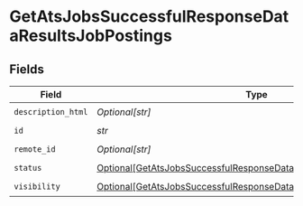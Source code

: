 # GetAtsJobsSuccessfulResponseDataResultsJobPostings


## Fields

| Field                                                                                                                                                         | Type                                                                                                                                                          | Required                                                                                                                                                      | Description                                                                                                                                                   |
| ------------------------------------------------------------------------------------------------------------------------------------------------------------- | ------------------------------------------------------------------------------------------------------------------------------------------------------------- | ------------------------------------------------------------------------------------------------------------------------------------------------------------- | ------------------------------------------------------------------------------------------------------------------------------------------------------------- |
| `description_html`                                                                                                                                            | *Optional[str]*                                                                                                                                               | :heavy_check_mark:                                                                                                                                            | N/A                                                                                                                                                           |
| `id`                                                                                                                                                          | *str*                                                                                                                                                         | :heavy_check_mark:                                                                                                                                            | N/A                                                                                                                                                           |
| `remote_id`                                                                                                                                                   | *Optional[str]*                                                                                                                                               | :heavy_check_mark:                                                                                                                                            | N/A                                                                                                                                                           |
| `status`                                                                                                                                                      | [Optional[GetAtsJobsSuccessfulResponseDataResultsJobPostingsStatus]](../../models/shared/getatsjobssuccessfulresponsedataresultsjobpostingsstatus.md)         | :heavy_check_mark:                                                                                                                                            | N/A                                                                                                                                                           |
| `visibility`                                                                                                                                                  | [Optional[GetAtsJobsSuccessfulResponseDataResultsJobPostingsVisibility]](../../models/shared/getatsjobssuccessfulresponsedataresultsjobpostingsvisibility.md) | :heavy_check_mark:                                                                                                                                            | N/A                                                                                                                                                           |